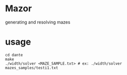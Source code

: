 # Mazor
generating and resolving mazes

# usage

```shell
cd dante
make
./width/solver <MAZE_SAMPLE.txt> # ex: ./width/solver mazes_samples/testi1.txt
```
